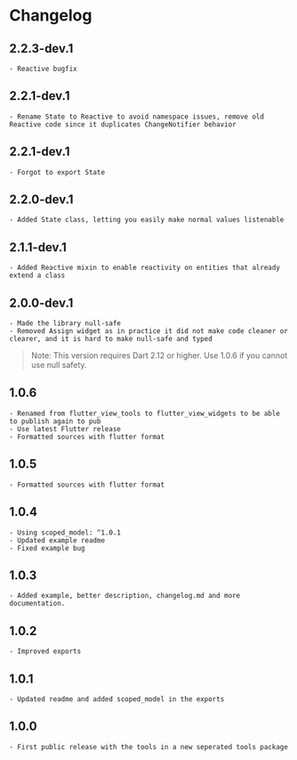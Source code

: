# Changelog

## 2.2.3-dev.1

	- Reactive bugfix

## 2.2.1-dev.1

	- Rename State to Reactive to avoid namespace issues, remove old Reactive code since it duplicates ChangeNotifier behavior

## 2.2.1-dev.1

	- Forgot to export State

## 2.2.0-dev.1

	- Added State class, letting you easily make normal values listenable

## 2.1.1-dev.1

	- Added Reactive mixin to enable reactivity on entities that already extend a class

## 2.0.0-dev.1

	- Made the library null-safe
	- Removed Assign widget as in practice it did not make code cleaner or clearer, and it is hard to make null-safe and typed

> Note: This version requires Dart 2.12 or higher. Use 1.0.6 if you cannot use null safety.

## 1.0.6

	- Renamed from flutter_view_tools to flutter_view_widgets to be able to publish again to pub
	- Use latest Flutter release
	- Formatted sources with flutter format

## 1.0.5

	- Formatted sources with flutter format

## 1.0.4

	- Using scoped_model: ^1.0.1
	- Updated example readme
	- Fixed example bug

## 1.0.3

	- Added example, better description, changelog.md and more documentation.

## 1.0.2

	- Improved exports

## 1.0.1

	- Updated readme and added scoped_model in the exports

## 1.0.0

	- First public release with the tools in a new seperated tools package

